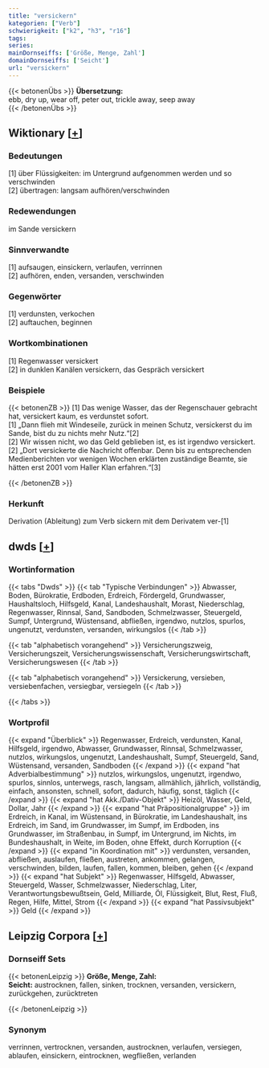 ```yaml
---
title: "versickern"
kategorien: ["Verb"]
schwierigkeit: ["k2", "h3", "r16"]
tags:
series:
mainDornseiffs: ['Größe, Menge, Zahl']
domainDornseiffs: ['Seicht']
url: "versickern"
---
```


{{< betonenÜbs >}}
**Übersetzung:**  
ebb, dry up, wear off, peter out, trickle away, seep  away  
{{< /betonenÜbs >}}

## Wiktionary [[+](https://de.wiktionary.org/wiki/versickern)]

### Bedeutungen
[1] über Flüssigkeiten: im Untergrund aufgenommen werden und so verschwinden  
[2] übertragen: langsam aufhören/verschwinden  

### Redewendungen
im Sande versickern  

### Sinnverwandte
[1] aufsaugen, einsickern, verlaufen, verrinnen  
[2] aufhören, enden, versanden, verschwinden  

### Gegenwörter
[1] verdunsten, verkochen  
[2] auftauchen, beginnen  

### Wortkombinationen
[1] Regenwasser versickert  
[2] in dunklen Kanälen versickern, das Gespräch versickert  

### Beispiele
{{< betonenZB >}}
[1] Das wenige Wasser, das der Regenschauer gebracht hat, versickert kaum, es verdunstet sofort.  
[1] „Dann flieh mit Windeseile, zurück in meinen Schutz, versickerst du im Sande, bist du zu nichts mehr Nutz.“[2]  
[2] Wir wissen nicht, wo das Geld geblieben ist, es ist irgendwo versickert.  
[2] „Dort versickerte die Nachricht offenbar. Denn bis zu entsprechenden Medienberichten vor wenigen Wochen erklärten zuständige Beamte, sie hätten erst 2001 vom Haller Klan erfahren.“[3]  

{{< /betonenZB >}}
### Herkunft
Derivation (Ableitung) zum Verb sickern mit dem Derivatem ver-[1]  



## dwds [[+](https://www.dwds.de/wb/versickern)]

### Wortinformation
{{< tabs "Dwds" >}}
{{< tab "Typische Verbindungen" >}}
Abwasser, Boden, Bürokratie, Erdboden, Erdreich, Fördergeld, Grundwasser, Haushaltsloch, Hilfsgeld, Kanal, Landeshaushalt, Morast, Niederschlag, Regenwasser, Rinnsal, Sand, Sandboden, Schmelzwasser, Steuergeld, Sumpf, Untergrund, Wüstensand, abfließen, irgendwo, nutzlos, spurlos, ungenutzt, verdunsten, versanden, wirkungslos
{{< /tab >}}

{{< tab "alphabetisch vorangehend" >}}
Versicherungszweig, Versicherungszeit, Versicherungswissenschaft, Versicherungswirtschaft, Versicherungswesen
{{< /tab >}}

{{< tab "alphabetisch vorangehend" >}}
Versickerung, versieben, versiebenfachen, versiegbar, versiegeln
{{< /tab >}}

{{< /tabs >}}

### Wortprofil
{{< expand "Überblick" >}} Regenwasser, Erdreich, verdunsten, Kanal, Hilfsgeld, irgendwo, Abwasser, Grundwasser, Rinnsal, Schmelzwasser, nutzlos, wirkungslos, ungenutzt, Landeshaushalt, Sumpf, Steuergeld, Sand, Wüstensand, versanden, Sandboden {{< /expand >}}
{{< expand "hat Adverbialbestimmung" >}} nutzlos, wirkungslos, ungenutzt, irgendwo, spurlos, sinnlos, unterwegs, rasch, langsam, allmählich, jährlich, vollständig, einfach, ansonsten, schnell, sofort, dadurch, häufig, sonst, täglich {{< /expand >}}
{{< expand "hat Akk./Dativ-Objekt" >}} Heizöl, Wasser, Geld, Dollar, Jahr {{< /expand >}}
{{< expand "hat Präpositionalgruppe" >}} im Erdreich, in Kanal, im Wüstensand, in Bürokratie, im Landeshaushalt, ins Erdreich, im Sand, im Grundwasser, im Sumpf, im Erdboden, ins Grundwasser, im Straßenbau, in Sumpf, im Untergrund, im Nichts, im Bundeshaushalt, in Weite, im Boden, ohne Effekt, durch Korruption {{< /expand >}}
{{< expand "in Koordination mit" >}} verdunsten, versanden, abfließen, auslaufen, fließen, austreten, ankommen, gelangen, verschwinden, bilden, laufen, fallen, kommen, bleiben, gehen {{< /expand >}}
{{< expand "hat Subjekt" >}} Regenwasser, Hilfsgeld, Abwasser, Steuergeld, Wasser, Schmelzwasser, Niederschlag, Liter, Verantwortungsbewußtsein, Geld, Milliarde, Öl, Flüssigkeit, Blut, Rest, Fluß, Regen, Hilfe, Mittel, Strom {{< /expand >}}
{{< expand "hat Passivsubjekt" >}} Geld {{< /expand >}}

## Leipzig Corpora [[+](https://corpora.uni-leipzig.de/en/res?word=versickern&corpusId=deu_newscrawl-public_2018)]

### Dornseiff Sets
{{< betonenLeipzig >}}
**Größe, Menge, Zahl:**  
**Seicht:** austrocknen, fallen, sinken, trocknen, versanden, versickern, zurückgehen, zurücktreten  

{{< /betonenLeipzig >}}

### Synonym
verrinnen, vertrocknen, versanden, austrocknen, verlaufen, versiegen, ablaufen, einsickern, eintrocknen, wegfließen, verlanden


